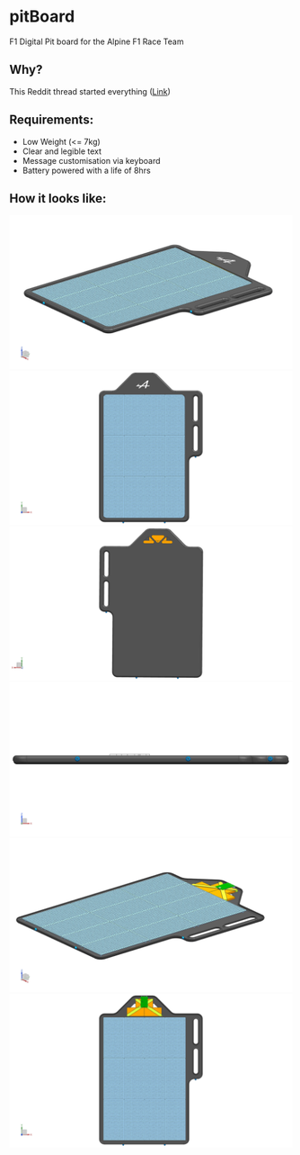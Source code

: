 # pitBoard
F1 Digital Pit board for the Alpine F1 Race Team

## Why?
This Reddit thread started everything ([Link](https://www.reddit.com/r/F1Technical/comments/o7hek3/pit_board_redesign_project/))

## Requirements:
* Low Weight (<= 7kg)
* Clear and legible text
* Message customisation via keyboard
* Battery powered with a life of 8hrs

## How it looks like:
![Tri](Pics/Tri.png)
![Top](Pics/Top.png)
![Back](Pics/Back.png)
![Front](Pics/Front.png)
![Tri open](Pics/Tri_o.png)
![Top open](Pics/Top_o.png)


